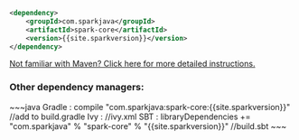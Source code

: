 ~~~xml
<dependency>
    <groupId>com.sparkjava</groupId>
    <artifactId>spark-core</artifactId>
    <version>{{site.sparkversion}}</version>
</dependency>
~~~

[Not familiar with Maven? Click here for more detailed instructions.](/tutorials/maven-setup)

### Other dependency managers:
<div class="smaller-code" markdown="1">
~~~java
Gradle : compile "com.sparkjava:spark-core:{{site.sparkversion}}" //add to build.gradle
   Ivy : <dependency org="com.sparkjava" name="spark-core" rev="{{site.sparkversion}}" conf="build" /> //ivy.xml
   SBT : libraryDependencies += "com.sparkjava" % "spark-core" % "{{site.sparkversion}}" //build.sbt
~~~
</div>